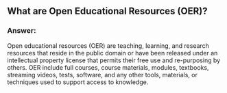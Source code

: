 ## What are Open Educational Resources (OER)?

### Answer: 
Open educational resources (OER) are teaching, learning, and research resources that reside in the public domain or have been released under an intellectual property license that permits their free use and re-purposing by others. OER include full courses, course materials, modules, textbooks, streaming videos, tests, software, and any other tools, materials, or techniques used to support access to knowledge.
